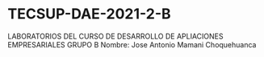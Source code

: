 # TECSUP-DAE-2021-2-B
LABORATORIOS DEL CURSO DE DESARROLLO DE APLIACIONES EMPRESARIALES GRUPO B 
Nombre: Jose Antonio Mamani Choquehuanca
